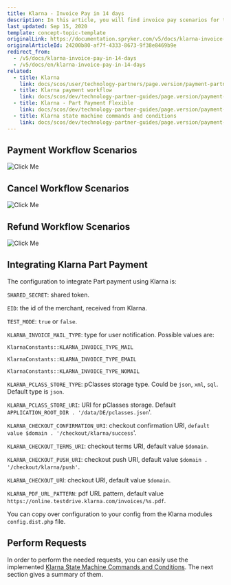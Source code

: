 ```yaml
---
title: Klarna - Invoice Pay in 14 days
description: In this article, you will find invoice pay scenarios for the payment process with Klarna.
last_updated: Sep 15, 2020
template: concept-topic-template
originalLink: https://documentation.spryker.com/v5/docs/klarna-invoice-pay-in-14-days
originalArticleId: 24200b80-af7f-4333-8673-9f38e8469b9e
redirect_from:
  - /v5/docs/klarna-invoice-pay-in-14-days
  - /v5/docs/en/klarna-invoice-pay-in-14-days
related:
  - title: Klarna
    link: docs/scos/user/technology-partners/page.version/payment-partners/klarna.html
  - title: Klarna payment workflow
    link: docs/scos/dev/technology-partner-guides/page.version/payment-partners/klarna/klarna-payment-workflow.html
  - title: Klarna - Part Payment Flexible
    link: docs/scos/dev/technology-partner-guides/page.version/payment-partners/klarna/klarna-part-payment-flexible.html
  - title: Klarna state machine commands and conditions
    link: docs/scos/dev/technology-partner-guides/page.version/payment-partners/klarna/klarna-state-machine-commands-and-conditions.html
---
```


## Payment Workflow Scenarios
![Click Me](https://spryker.s3.eu-central-1.amazonaws.com/docs/Technology+Partners/Payment+Partners/Klarna/invoice_paymentworkflow.png) 

## Cancel Workflow Scenarios
![Click Me](https://spryker.s3.eu-central-1.amazonaws.com/docs/Technology+Partners/Payment+Partners/Klarna/invoice_cancelworkflow.png) 

## Refund Workflow Scenarios
![Click Me](https://spryker.s3.eu-central-1.amazonaws.com/docs/Technology+Partners/Payment+Partners/Klarna/flexible_refundworkflow.png) 

## Integrating Klarna Part Payment
The configuration to integrate Part payment using Klarna is:

`SHARED_SECRET`: shared token.

`EID`: the id of the merchant, received from Klarna.

`TEST_MODE`: `true` or `false`.

`KLARNA_INVOICE_MAIL_TYPE`: type for user notification. Possible values are:

`KlarnaConstants::KLARNA_INVOICE_TYPE_MAIL`

`KlarnaConstants::KLARNA_INVOICE_TYPE_EMAIL`

`KlarnaConstants::KLARNA_INVOICE_TYPE_NOMAIL`

`KLARNA_PCLASS_STORE_TYPE`: pClasses storage type. Could be `json`, `xml`, `sql`. Default type is `json`.

`KLARNA_PCLASS_STORE_URI`: URI for pClasses storage. Default `APPLICATION_ROOT_DIR . '/data/DE/pclasses.json`'.

`KLARNA_CHECKOUT_CONFIRMATION_URI`: checkout confirmation URI, `default value $domain . '/checkout/klarna/success`'.

`KLARNA_CHECKOUT_TERMS_URI`: checkout terms URI, default value `$domain`.

`KLARNA_CHECKOUT_PUSH_URI`: checkout push URI, default value `$domain . '/checkout/klarna/push'`.

`KLARNA_CHECKOUT_UR`I: checkout URI, default value `$domain`.

`KLARNA_PDF_URL_PATTERN`: pdf URL pattern, default value `https://online.testdrive.klarna.com/invoices/%s.pdf`.

You can copy over configuration to your config from the Klarna modules `config.dist.php` file.

## Perform Requests

In order to perform the needed requests, you can easily use the implemented [Klarna State Machine Commands and Conditions](/docs/scos/dev/technology-partner-guides/{{page.version}}/payment-partners/klarna/klarna-state-machine-commands-and-conditions.html). The next section gives a summary of them.
